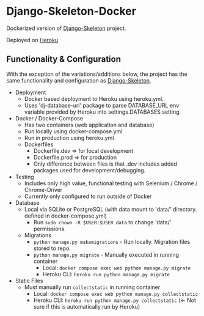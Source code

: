 # Django-Skeleton-Docker #

Dockerized version of [Django-Skeleton](https://github.com/fiofury1/django-skeleton) project.

Deployed on [Heroku](https://dj-skel-docker.herokuapp.com/)

## Functionality & Configuration ##
With the exception of the variations/additions below, the project has the same functionality and configuration as [Django-Skeleton](https://github.com/fiofury1/django-skeleton).
- Deployment
     - Docker based deployment to Heroku using heroku.yml.
     - Uses 'dj-database-url' package to parse DATABASE_URL env variable provided by Heroku into settings.DATABASES setting.
- Docker / Docker-Compose
     - Has two containers (web application and database)
     - Run locally using docker-compose.yml
     - Run in production using heroku.yml
     - Dockerfiles
          - Dockerfile.dev => for local development
          - Dockerfile.prod => for production
          - Only difference between files is that .dev includes added packages used for development/debugging.
- Testing
     - Includes only high value, functional testing with Selenium / Chrome / Chrome-Driver
     - Currently only configured to run outside of Docker 
- Database 
     - Local via SQLite or PostgreSQL (with data mount to 'data/' directory.  defined in docker-compose.yml)
          - Run `sudo chown -R $USER:$USER data` to change 'data/' permissions. 
     - Migrations
          - `python manage.py makemigrations` - Run locally.  Migration files stored to repo.
          - `python manage.py migrate` - Manually executed in running container
               - Local:       `docker compose exec web python manage.py migrate`
               - Heroku CLI:  `heroku run python manage.py migrate`
- Static Files
     - Must manually run `collectstatic` in running container
          - Local:       `docker compose exec web python manage.py collectstatic`
          - Heroku CLI:  `heroku run python manage.py collectstatic` (<- Not sure if this is automatically run by Heroku)